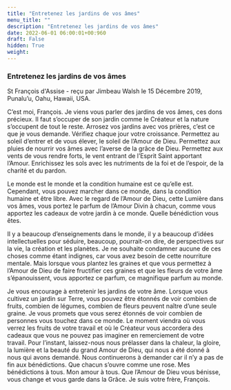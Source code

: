 ```yaml
---
title: "Entretenez les jardins de vos âmes"
menu_title: ""
description: "Entretenez les jardins de vos âmes"
date: 2022-06-01 06:00:01+00:960
draft: False
hidden: True
weight:
---
```

### Entretenez les jardins de vos âmes

St François d'Assise - reçu par Jimbeau Walsh le 15 Décembre 2019, Punalu’u, Oahu, Hawaii, USA.

C’est moi, François. Je viens vous parler des jardins de vos âmes, ces dons précieux. Il faut s’occuper de son jardin comme le Créateur et la nature s’occupent de tout le reste. Arrosez vos jardins avec vos prières, c’est ce que je vous demande. Vérifiez chaque jour votre croissance. Permettez au soleil d’entrer et de vous élever, le soleil de l’Amour de Dieu. Permettez aux pluies de nourrir vos âmes avec l’averse de la grâce de Dieu. Permettez aux vents de vous rendre forts, le vent entrant de l’Esprit Saint apportant l’Amour. Enrichissez les sols avec les nutriments de la foi et de l’espoir, de la charité et du pardon.

Le monde est le monde et la condition humaine est ce qu’elle est. Cependant, vous pouvez marcher dans ce monde, dans la condition humaine et être libre. Avec le regard de l’Amour de Dieu, cette Lumière dans vos âmes, vous portez le parfum de l’Amour Divin à chacun, comme vous apportez les cadeaux de votre jardin à ce monde. Quelle bénédiction vous êtes.

Il y a beaucoup d’enseignements dans le monde, il y a beaucoup d’idées intellectuelles pour séduire, beaucoup, pourrait-on dire, de perspectives sur la vie, la création et les planètes. Je ne souhaite condamner aucune de ces choses comme étant indignes, car vous avez besoin de cette nourriture mentale. Mais lorsque vous plantez les graines et que vous permettez à l’Amour de Dieu de faire fructifier ces graines et que les fleurs de votre âme s’épanouissent, vous apportez ce parfum, ce magnifique parfum au monde.

Je vous encourage à entretenir les jardins de votre âme. Lorsque vous cultivez un jardin sur Terre, vous pouvez être étonnés de voir combien de fruits, combien de légumes, combien de fleurs peuvent naître d’une seule graine. Je vous promets que vous serez étonnés de voir combien de personnes vous touchez dans ce monde. Le moment viendra où vous verrez les fruits de votre travail et où le Créateur vous accordera des cadeaux que vous ne pouvez pas imaginer en remerciement de votre travail. Pour l’instant, laissez-nous nous prélasser dans la chaleur, la gloire, la lumière et la beauté du grand Amour de Dieu, qui nous a été donné à nous qui avons demandé. Nous continuerons à demander car il n’y a pas de fin aux bénédictions. Que chacun s’ouvre comme une rose. Mes bénédictions à tous. Mon amour à tous. Que l’Amour de Dieu vous bénisse, vous change et vous garde dans la Grâce. Je suis votre frère, François.
